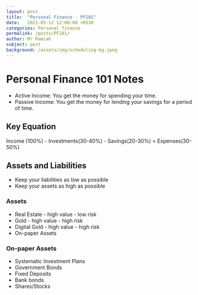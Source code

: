 ```yaml
---
layout: post
title:  "Personal Finance - PF101"
date:   2021-05-12 12:00:00 +0530
categories: Personal finance
permalink: /posts/PF101/
author: Mr Ramiah
subject: post
background: /assets/img/scheduling-bg.jpeg
---
```



# Personal Finance 101 Notes
- Active Income: You get the money for spending your time.
- Passive Income: You get the money for lending your savings for a period of time.

## Key Equation
Income (100%) - Investments(30-40%) - Savings(20-30%) = Expenses(30-50%)

## Assets and Liabilities
- Keep your liabilities as low as possible
- Keep your assets as high as possible

### Assets
- Real Estate - high value - low risk
- Gold - high value - high risk
- Digital Gold - high value - high risk
- On-paper Assets

### On-paper Assets
- Systematic Investment Plans
- Government Bonds
- Fixed Deposits
- Bank bonds
- Shares/Stocks